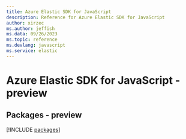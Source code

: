 ```yaml
---
title: Azure Elastic SDK for JavaScript
description: Reference for Azure Elastic SDK for JavaScript
author: xirzec
ms.author: jeffish
ms.data: 09/26/2023
ms.topic: reference
ms.devlang: javascript
ms.service: elastic
---
```

# Azure Elastic SDK for JavaScript - preview
## Packages - preview
[!INCLUDE [packages](elastic-index.md)]